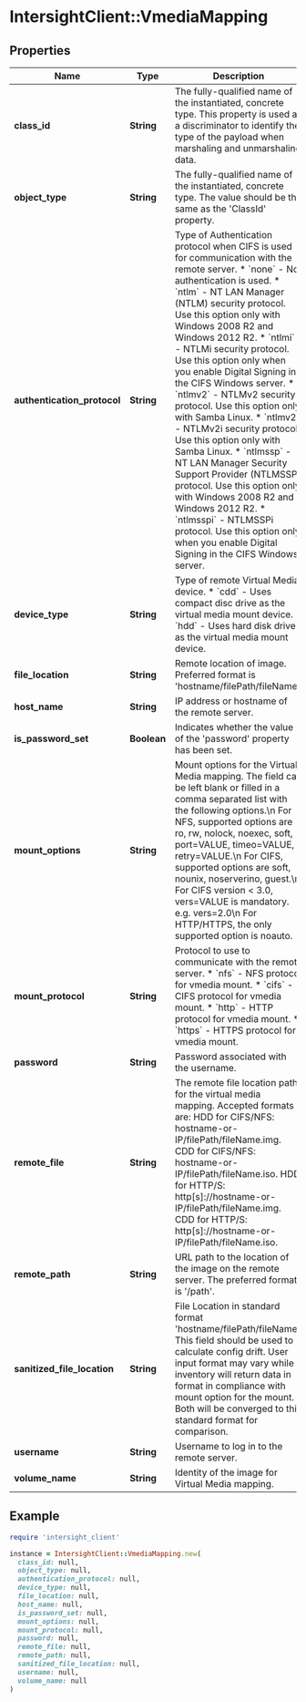 # IntersightClient::VmediaMapping

## Properties

| Name | Type | Description | Notes |
| ---- | ---- | ----------- | ----- |
| **class_id** | **String** | The fully-qualified name of the instantiated, concrete type. This property is used as a discriminator to identify the type of the payload when marshaling and unmarshaling data. | [default to &#39;vmedia.Mapping&#39;] |
| **object_type** | **String** | The fully-qualified name of the instantiated, concrete type. The value should be the same as the &#39;ClassId&#39; property. | [default to &#39;vmedia.Mapping&#39;] |
| **authentication_protocol** | **String** | Type of Authentication protocol when CIFS is used for communication with the remote server. * &#x60;none&#x60; - No authentication is used. * &#x60;ntlm&#x60; - NT LAN Manager (NTLM) security protocol. Use this option only with Windows 2008 R2 and Windows 2012 R2. * &#x60;ntlmi&#x60; - NTLMi security protocol. Use this option only when you enable Digital Signing in the CIFS Windows server. * &#x60;ntlmv2&#x60; - NTLMv2 security protocol. Use this option only with Samba Linux. * &#x60;ntlmv2i&#x60; - NTLMv2i security protocol. Use this option only with Samba Linux. * &#x60;ntlmssp&#x60; - NT LAN Manager Security Support Provider (NTLMSSP) protocol. Use this option only with Windows 2008 R2 and Windows 2012 R2. * &#x60;ntlmsspi&#x60; - NTLMSSPi protocol. Use this option only when you enable Digital Signing in the CIFS Windows server. | [optional][default to &#39;none&#39;] |
| **device_type** | **String** | Type of remote Virtual Media device. * &#x60;cdd&#x60; - Uses compact disc drive as the virtual media mount device. * &#x60;hdd&#x60; - Uses hard disk drive as the virtual media mount device. | [optional][default to &#39;cdd&#39;] |
| **file_location** | **String** | Remote location of image. Preferred format is &#39;hostname/filePath/fileName&#39;. | [optional] |
| **host_name** | **String** | IP address or hostname of the remote server. | [optional] |
| **is_password_set** | **Boolean** | Indicates whether the value of the &#39;password&#39; property has been set. | [optional][readonly][default to false] |
| **mount_options** | **String** | Mount options for the Virtual Media mapping. The field can be left blank or filled in a comma separated list with the following options.\\n For NFS, supported options are ro, rw, nolock, noexec, soft, port&#x3D;VALUE, timeo&#x3D;VALUE, retry&#x3D;VALUE.\\n For CIFS, supported options are soft, nounix, noserverino, guest.\\n For CIFS version &lt; 3.0, vers&#x3D;VALUE is mandatory. e.g. vers&#x3D;2.0\\n For HTTP/HTTPS, the only supported option is noauto. | [optional] |
| **mount_protocol** | **String** | Protocol to use to communicate with the remote server. * &#x60;nfs&#x60; - NFS protocol for vmedia mount. * &#x60;cifs&#x60; - CIFS protocol for vmedia mount. * &#x60;http&#x60; - HTTP protocol for vmedia mount. * &#x60;https&#x60; - HTTPS protocol for vmedia mount. | [optional][default to &#39;nfs&#39;] |
| **password** | **String** | Password associated with the username. | [optional] |
| **remote_file** | **String** | The remote file location path for the virtual media mapping. Accepted formats are: HDD for CIFS/NFS: hostname-or-IP/filePath/fileName.img. CDD for CIFS/NFS: hostname-or-IP/filePath/fileName.iso. HDD for HTTP/S: http[s]://hostname-or-IP/filePath/fileName.img. CDD for HTTP/S: http[s]://hostname-or-IP/filePath/fileName.iso. | [optional] |
| **remote_path** | **String** | URL path to the location of the image on the remote server. The preferred format is &#39;/path&#39;. | [optional] |
| **sanitized_file_location** | **String** | File Location in standard format &#39;hostname/filePath/fileName&#39;. This field should be used to calculate config drift. User input format may vary while inventory will return data in format in compliance with mount option for the mount. Both will be converged to this standard format for comparison. | [optional][readonly] |
| **username** | **String** | Username to log in to the remote server. | [optional] |
| **volume_name** | **String** | Identity of the image for Virtual Media mapping. | [optional] |

## Example

```ruby
require 'intersight_client'

instance = IntersightClient::VmediaMapping.new(
  class_id: null,
  object_type: null,
  authentication_protocol: null,
  device_type: null,
  file_location: null,
  host_name: null,
  is_password_set: null,
  mount_options: null,
  mount_protocol: null,
  password: null,
  remote_file: null,
  remote_path: null,
  sanitized_file_location: null,
  username: null,
  volume_name: null
)
```

